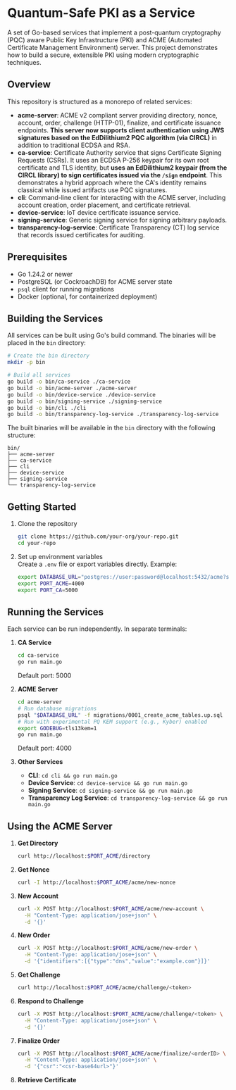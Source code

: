 # Quantum-Safe PKI as a Service

A set of Go-based services that implement a post-quantum cryptography (PQC) aware Public Key Infrastructure (PKI) and ACME (Automated Certificate Management Environment) server. This project demonstrates how to build a secure, extensible PKI using modern cryptographic techniques.

## Overview

This repository is structured as a monorepo of related services:

- **acme-server**: ACME v2 compliant server providing directory, nonce, account, order, challenge (HTTP-01), finalize, and certificate issuance endpoints. **This server now supports client authentication using JWS signatures based on the EdDilithium2 PQC algorithm (via CIRCL)** in addition to traditional ECDSA and RSA.
- **ca-service**: Certificate Authority service that signs Certificate Signing Requests (CSRs). It uses an ECDSA P-256 keypair for its own root certificate and TLS identity, but **uses an EdDilithium2 keypair (from the CIRCL library) to sign certificates issued via the `/sign` endpoint**. This demonstrates a hybrid approach where the CA's identity remains classical while issued artifacts use PQC signatures.
- **cli**: Command-line client for interacting with the ACME server, including account creation, order placement, and certificate retrieval.
- **device-service**: IoT device certificate issuance service.
- **signing-service**: Generic signing service for signing arbitrary payloads.
- **transparency-log-service**: Certificate Transparency (CT) log service that records issued certificates for auditing.

## Prerequisites

- Go 1.24.2 or newer  
- PostgreSQL (or CockroachDB) for ACME server state  
- `psql` client for running migrations  
- Docker (optional, for containerized deployment)

## Building the Services

All services can be built using Go's build command. The binaries will be placed in the `bin` directory:

```bash
# Create the bin directory
mkdir -p bin

# Build all services
go build -o bin/ca-service ./ca-service
go build -o bin/acme-server ./acme-server
go build -o bin/device-service ./device-service
go build -o bin/signing-service ./signing-service
go build -o bin/cli ./cli
go build -o bin/transparency-log-service ./transparency-log-service
```

The built binaries will be available in the `bin` directory with the following structure:
```
bin/
├── acme-server
├── ca-service
├── cli
├── device-service
├── signing-service
└── transparency-log-service
```

## Getting Started

1. Clone the repository  
   ```bash
   git clone https://github.com/your-org/your-repo.git
   cd your-repo
   ```

2. Set up environment variables  
   Create a `.env` file or export variables directly. Example:
   ```bash
   export DATABASE_URL="postgres://user:password@localhost:5432/acme?sslmode=disable"
   export PORT_ACME=4000
   export PORT_CA=5000
   ```

## Running the Services

Each service can be run independently. In separate terminals:

1. **CA Service**  
   ```bash
   cd ca-service
   go run main.go
   ```
   Default port: 5000

2. **ACME Server**  
   ```bash
   cd acme-server
   # Run database migrations
   psql "$DATABASE_URL" -f migrations/0001_create_acme_tables.up.sql
   # Run with experimental PQ KEM support (e.g., Kyber) enabled
   export GODEBUG=tls13kem=1 
   go run main.go
   ```
   Default port: 4000

3. **Other Services**  
   - **CLI**: `cd cli && go run main.go`  
   - **Device Service**: `cd device-service && go run main.go`  
   - **Signing Service**: `cd signing-service && go run main.go`  
   - **Transparency Log Service**: `cd transparency-log-service && go run main.go`

## Using the ACME Server

1. **Get Directory**  
   ```bash
   curl http://localhost:$PORT_ACME/directory
   ```

2. **Get Nonce**  
   ```bash
   curl -I http://localhost:$PORT_ACME/acme/new-nonce
   ```

3. **New Account**  
   ```bash
   curl -X POST http://localhost:$PORT_ACME/acme/new-account \
     -H "Content-Type: application/jose+json" \
     -d '{}'
   ```

4. **New Order**  
   ```bash
   curl -X POST http://localhost:$PORT_ACME/acme/new-order \
     -H "Content-Type: application/jose+json" \
     -d '{"identifiers":[{"type":"dns","value":"example.com"}]}'
   ```

5. **Get Challenge**  
   ```bash
   curl http://localhost:$PORT_ACME/acme/challenge/<token>
   ```

6. **Respond to Challenge**  
   ```bash
   curl -X POST http://localhost:$PORT_ACME/acme/challenge/<token> \
     -H "Content-Type: application/jose+json" \
     -d '{}'
   ```

7. **Finalize Order**  
   ```bash
   curl -X POST http://localhost:$PORT_ACME/acme/finalize/<orderID> \
     -H "Content-Type: application/jose+json" \
     -d '{"csr":"<csr-base64url>"}'
   ```

8. **Retrieve Certificate**  
   ```